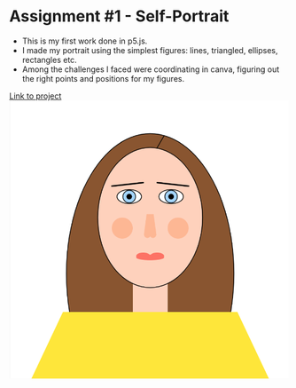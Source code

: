 # Assignment #1 - Self-Portrait

* This is my first work done in p5.js.
* I made my portrait using the simplest figures: lines, triangled, ellipses, rectangles etc.
* Among the challenges I faced were coordinating in canva, figuring out the right points and positions for my figures. 

[Link to project](https://editor.p5js.org/lizadat/sketches/zp7vgvjai)
![Link to the image](https://github.com/lizadat/Intro_to_IM/blob/main/self_portrait.png)
